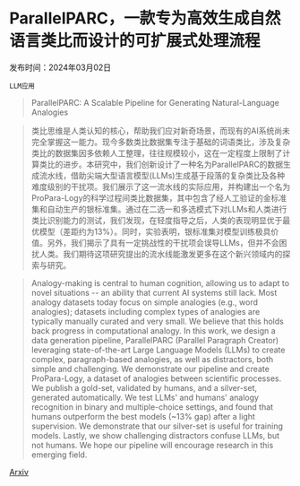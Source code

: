 # ParallelPARC，一款专为高效生成自然语言类比而设计的可扩展式处理流程

发布时间：2024年03月02日

`LLM应用`

> ParallelPARC: A Scalable Pipeline for Generating Natural-Language Analogies

> 类比思维是人类认知的核心，帮助我们应对新奇场景，而现有的AI系统尚未完全掌握这一能力。现今多数类比数据集专注于基础的词语类比，涉及复杂类比的数据集因多依赖人工整理，往往规模较小，这在一定程度上限制了计算类比的进步。本研究中，我们创新设计了一种名为ParallelPARC的数据生成流水线，借助尖端大型语言模型(LLMs)生成基于段落的复杂类比及各种难度级别的干扰项。我们展示了这一流水线的实际应用，并构建出一个名为ProPara-Logy的科学过程间类比数据集，其中包含了经人工验证的金标准集和自动生产的银标准集。通过在二选一和多选模式下对LLMs和人类进行类比识别能力的测试，我们发现，在轻度指导之后，人类的表现明显优于最优模型（差距约为13%）。同时，实验表明，银标准集对模型训练极具价值。另外，我们揭示了具有一定挑战性的干扰项会误导LLMs，但并不会困扰人类。我们期待这项研究提出的流水线能激发更多在这个新兴领域内的探索与研究。

> Analogy-making is central to human cognition, allowing us to adapt to novel situations -- an ability that current AI systems still lack. Most analogy datasets today focus on simple analogies (e.g., word analogies); datasets including complex types of analogies are typically manually curated and very small. We believe that this holds back progress in computational analogy. In this work, we design a data generation pipeline, ParallelPARC (Parallel Paragraph Creator) leveraging state-of-the-art Large Language Models (LLMs) to create complex, paragraph-based analogies, as well as distractors, both simple and challenging. We demonstrate our pipeline and create ProPara-Logy, a dataset of analogies between scientific processes. We publish a gold-set, validated by humans, and a silver-set, generated automatically. We test LLMs' and humans' analogy recognition in binary and multiple-choice settings, and found that humans outperform the best models (~13% gap) after a light supervision. We demonstrate that our silver-set is useful for training models. Lastly, we show challenging distractors confuse LLMs, but not humans. We hope our pipeline will encourage research in this emerging field.

[Arxiv](https://arxiv.org/abs/2403.01139)